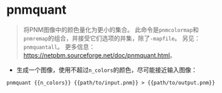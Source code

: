 # pnmquant

> 将PNM图像中的颜色量化为更小的集合。
> 此命令是`pnmcolormap`和`pnmremap`的组合，并接受它们选项的并集，除了`-mapfile`。
> 另见：`pnmquantall`。
> 更多信息：<https://netpbm.sourceforge.net/doc/pnmquant.html>。

- 生成一个图像，使用不超过`n_colors`的颜色，尽可能接近输入图像：

`pnmquant {{n_colors}} {{path/to/input.pnm}} > {{path/to/output.pnm}}`